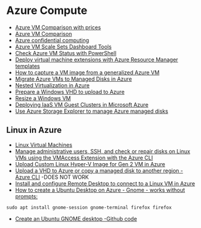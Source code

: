 # Azure Compute

- [Azure VM Comparison with prices](https://azureprice.net)
- [Azure VM Comparison](https://azureprice.net/)
- [Azure confidential computing](https://azure.microsoft.com/en-us/blog/introducing-azure-confidential-computing)
- [Azure VM Scale Sets Dashboard Tools](https://github.com/gbowerman/vmssdashboard)
- [Check Azure VM Status with PowerShell](https://4sysops.com/archives/check-azure-vm-status-with-powershell/)
- [Deploy virtual machine extensions with Azure Resource Manager templates](https://docs.microsoft.com/en-us/azure/azure-resource-manager/templates/template-tutorial-deploy-vm-extensions)
- [How to capture a VM image from a generalized Azure VM](https://docs.microsoft.com/en-us/azure/virtual-machines/virtual-machines-windows-capture-image?toc=%2fazure%2fvirtual-machines%2fwindows%2ftoc.json)
- [Migrate Azure VMs to Managed Disks in Azure](https://docs.microsoft.com/en-us/azure/virtual-machines/windows/migrate-to-managed-disks)
- [Nested Virtualization in Azure](https://azure.microsoft.com/en-us/blog/nested-virtualization-in-azure/)
- [Prepare a Windows VHD to upload to Azure](https://docs.microsoft.com/en-us/azure/virtual-machines/virtual-machines-windows-prepare-for-upload-vhd-image?)
- [Resize a Windows VM](https://docs.microsoft.com/en-us/azure/virtual-machines/windows/resize-vm)
- [Deploying IaaS VM Guest Clusters in Microsoft Azure](https://blogs.msdn.microsoft.com/clustering/2017/02/14/deploying-an-iaas-vm-guest-clusters-in-microsoft-azure/)
- [Use Azure Storage Explorer to manage Azure managed disks](https://docs.microsoft.com/en-us/azure/virtual-machines/disks-use-storage-explorer-managed-disks)

## Linux in Azure

- [Linux Virtual Machines](https://docs.microsoft.com/en-us/azure/virtual-machines/linux/)
- [Manage administrative users, SSH, and check or repair disks on Linux VMs using the VMAccess Extension with the Azure CLI](https://docs.microsoft.com/en-us/azure/virtual-machines/extensions/vmaccess)
- [Upload Custom Linux Hyper-V Image for Gen 2 VM in Azure](https://techcommunity.microsoft.com/t5/core-infrastructure-and-security/upload-custom-linux-hyper-v-image-for-gen-2-vm-in-azure/ba-p/2143737)
- [Upload a VHD to Azure or copy a managed disk to another region - Azure CLI](https://docs.microsoft.com/en-us/azure/virtual-machines/linux/disks-upload-vhd-to-managed-disk-cli) -DOES NOT WORK
- [Install and configure Remote Desktop to connect to a Linux VM in Azure](https://docs.microsoft.com/en-us/azure/virtual-machines/linux/use-remote-desktop)
- [How to create a Ubuntu Desktop on Azure - Gnome - works without prompts:](https://blog.hildenco.com/2019/07/creating-ubuntu-desktop-instance-on.html?m=1)
```
sudo apt install gnome-session gnome-terminal firefox firefox
```
- [Create an Ubuntu GNOME desktop -Github code](https://azure.microsoft.com/en-us/resources/templates/ubuntu-desktop-gnome/)
